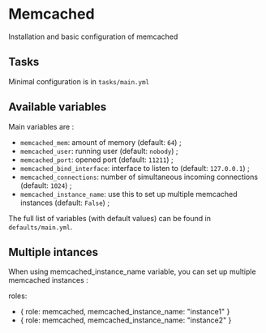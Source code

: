 # Memcached

Installation and basic configuration of memcached

## Tasks

Minimal configuration is in `tasks/main.yml`

## Available variables

Main variables are :

* `memcached_mem`: amount of memory (default: `64`) ;
* `memcached_user`: running user (default: `nobody`) ;
* `memcached_port`: opened port (default: `11211`) ;
* `memcached_bind_interface`: interface to listen to (default: `127.0.0.1`) ;
* `memcached_connections`: number of simultaneous incoming connections (default: `1024`) ;
* `memcached_instance_name`: use this to set up multiple memcached instances (default: `False`) ;

The full list of variables (with default values) can be found in `defaults/main.yml`.

## Multiple intances

When using memcached_instance_name variable, you can set up multiple memcached instances :

  roles:
   - { role: memcached, memcached_instance_name: "instance1" }
   - { role: memcached, memcached_instance_name: "instance2" }


